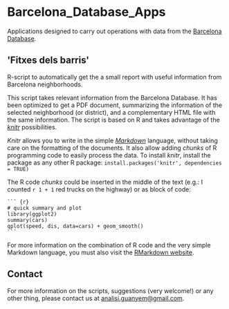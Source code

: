 # Barcelona_Database_Apps
Applications designed to carry out operations with data from the [Barcelona Database](https://github.com/AnalisiGuanyem/Barcelona_Database).

## 'Fitxes dels barris'
R-script to automatically get the a small report with useful information from Barcelona neighborhoods. 

This script takes relevant information from the Barcelona Database. It has been optimized to get a PDF document, summarizing the information of the selected neighborhood (or district), and a complementary HTML file with the same information. The script is based on R and takes advantage of the [*knitr*](https://github.com/yihui/knitr#readme) possibilities.

*Knitr* allows you to write in the simple [*Markdown*](http://en.wikipedia.org/wiki/Markdown) language, without taking care on the formatting of the documents. It also allow adding *chunks* of R programming code to easily process the data. To install *knitr*, install the package as any other R package: `install.packages('knitr', dependencies = TRUE)`

The R code *chunks* could be inserted in the middle of the text (e.g.: I counted `r 1 + 1` red trucks on the highway) or as block of code: 

    ``` {r}
    # quick summary and plot
    library(ggplot2)
    summary(cars)
    qplot(speed, dis, data=cars) + geom_smooth()
    ```
For more information on the combination of R code and the very simple Markdown language, you must also visit the [RMarkdown website](https://github.com/rstudio/rmarkdown#readme).

## Contact

For more information on the scripts, suggestions (very welcome!) or any other thing, please contact us at analisi.guanyem@gmail.com.
